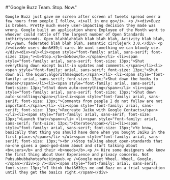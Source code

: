 #"Google Buzz Team. Stop. Now."


    Google Buzz just gave me screen after screen of tweets spread over a few hours from people I follow, <i>all in one go</i>. <p /><div>Buzz is broken. Pretty much every user-impacting decision they made was wrong. Google built an application where Employee of the Month went to whoever could rattle off the largest number of Open Standards inthirtyseconds. Open blahblahblah blah blah blah, Activity blah blah, rel=yawn, federated blah blah blah, semantic circlejerk 3.0.</div> <p /><div>We users don&#39;t care. We want something we can bloody use.</div><div><ul><li><span style="font-family: arial, sans-serif; font-size: 13px;"><b>Stop.</b><b>Now</b>.</span></li> <li><span style="font-family: arial, sans-serif; font-size: 13px;">Shut everything down except built-in updates and comments.</span></li><li><span style="font-family: arial, sans-serif; font-size: 13px;">Shut down all the &quot;algorithms&quot;</span></li> <li><span style="font-family: arial, sans-serif; font-size: 13px;">Shut down the hooks to Reader</span></li><li><span style="font-family: arial, sans-serif; font-size: 13px;">Shut down auto-everything</span></li> <li><span style="font-family: arial, sans-serif; font-size: 13px;">Shut down auto-scrolling</span></li><li><span style="font-family: arial, sans-serif; font-size: 13px;">Comments from people I do not follow are not important.</span></li> <li><span style="font-family: arial, sans-serif; font-size: 13px;">Recreate Jaiku with Google Contacts</span></li><li><span style="font-family: arial, sans-serif; font-size: 13px;">Launch that</span></li> <li><span style="font-family: arial, sans-serif; font-size: 13px;">Iterate</span></li><li><span style="font-family: arial, sans-serif; font-size: 13px;">Ye know, basically that thing you should have done when you bought Jaiku in the first place.</span></li> </ul><span style="font-family: arial, sans-serif; font-size: 13px;"><br />Stop talking about open-standards that no-one gives a good-god-damn about and start talking about <b>users</b> and their <b>needs</b>.<p /> Hire some designers who know the first thing about User Experience and privacy concerns. Not Pubsubbubbahotepfuckingpub.<p />Google meet Wheel. Wheel, Google.</span></div><p /><div><span style="font-family: arial, sans-serif; font-size: 13px;">I think that&#39;s me and Buzz on a trial separation until they get the basics right.</span></div>
  
